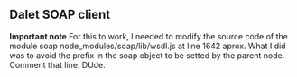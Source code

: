 ## Dalet SOAP client

__Important note__
For this to work, I needed to modify the source code of the module soap
node_modules/soap/lib/wsdl.js
at line 1642 aprox.
What I did was to avoid the prefix in the soap object to be setted by the parent node.
Comment that line. DUde.

